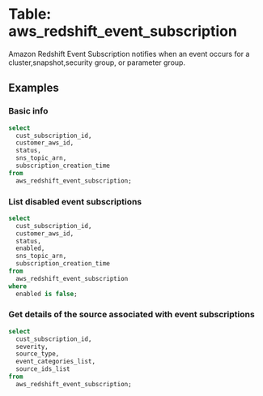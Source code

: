 # Table: aws_redshift_event_subscription

Amazon Redshift Event Subscription notifies when an event occurs for a cluster,snapshot,security group, or parameter group.

## Examples

### Basic info

```sql
select
  cust_subscription_id,
  customer_aws_id,
  status,
  sns_topic_arn,
  subscription_creation_time
from
  aws_redshift_event_subscription;
```


### List disabled event subscriptions

```sql
select
  cust_subscription_id,
  customer_aws_id,
  status,
  enabled,
  sns_topic_arn,
  subscription_creation_time
from
  aws_redshift_event_subscription
where
  enabled is false;
```


### Get details of the source associated with event subscriptions

```sql
select
  cust_subscription_id,
  severity,
  source_type,
  event_categories_list,
  source_ids_list
from
  aws_redshift_event_subscription;
```